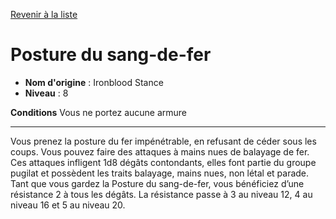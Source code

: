 [Revenir à la liste](..)

# Posture du sang-de-fer

 * **Nom d'origine** : Ironblood Stance
 * **Niveau** : 8


<p><strong>Conditions</strong> Vous ne portez aucune armure</p>
<hr>
<p>Vous prenez la posture du fer impénétrable, en refusant de céder sous les coups. Vous pouvez faire des attaques à mains nues de balayage de fer. Ces attaques infligent 1d8 dégâts contondants, elles font partie du groupe pugilat et possèdent les traits balayage, mains nues, non létal et parade. Tant que vous gardez la Posture du sang-de-fer, vous bénéficiez d’une résistance 2 à tous les dégâts. La résistance passe à 3 au niveau 12, 4 au niveau 16 et 5 au niveau 20.</p>